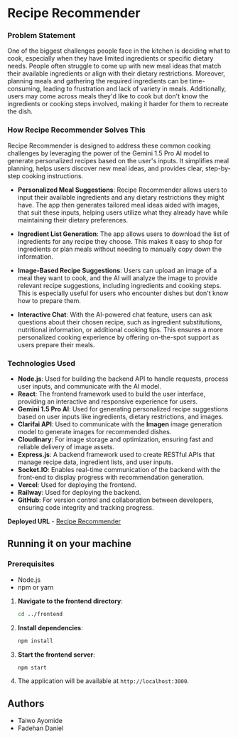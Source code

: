 # Recipe Recommender

### Problem Statement
One of the biggest challenges people face in the kitchen is deciding what to cook, especially when they have limited ingredients or specific dietary needs. People often struggle to come up with new meal ideas that match their available ingredients or align with their dietary restrictions. Moreover, planning meals and gathering the required ingredients can be time-consuming, leading to frustration and lack of variety in meals. Additionally, users may come across meals they'd like to cook but don't know the ingredients or cooking steps involved, making it harder for them to recreate the dish.

### How Recipe Recommender Solves This
Recipe Recommender is designed to address these common cooking challenges by leveraging the power of the Gemini 1.5 Pro AI model to generate personalized recipes based on the user's inputs. It simplifies meal planning, helps users discover new meal ideas, and provides clear, step-by-step cooking instructions.

- **Personalized Meal Suggestions**: Recipe Recommender allows users to input their available ingredients and any dietary restrictions they might have. The app then generates tailored meal ideas aided with images, that suit these inputs, helping users utilize what they already have while maintaining their dietary preferences.

- **Ingredient List Generation**: The app allows users to download the list of ingredients for any recipe they choose. This makes it easy to shop for ingredients or plan meals without needing to manually copy down the information.

- **Image-Based Recipe Suggestions**: Users can upload an image of a meal they want to cook, and the AI will analyze the image to provide relevant recipe suggestions, including ingredients and cooking steps. This is especially useful for users who encounter dishes but don't know how to prepare them.

- **Interactive Chat**: With the AI-powered chat feature, users can ask questions about their chosen recipe, such as ingredient substitutions, nutritional information, or additional cooking tips. This ensures a more personalized cooking experience by offering on-the-spot support as users prepare their meals.

### Technologies Used

- **Node.js**: Used for building the backend API to handle requests, process user inputs, and communicate with the AI model.
- **React**: The frontend framework used to build the user interface, providing an interactive and responsive experience for users.
- **Gemini 1.5 Pro AI**: Used for generating personalized recipe suggestions based on user inputs like ingredients, dietary restrictions, and images.
- **Clarifai API**: Used to communicate with the **Imagen** image generation model to generate images for recommended dishes.
- **Cloudinary**: For image storage and optimization, ensuring fast and reliable delivery of image assets.
- **Express.js**: A backend framework used to create RESTful APIs that manage recipe data, ingredient lists, and user inputs.
- **Socket.IO**: Enables real-time communication of the backend with the front-end to display progress with recommendation generation.
- **Vercel**: Used for deploying the frontend.
- **Railway**: Used for deploying the backend.
- **GitHub**: For version control and collaboration between developers, ensuring code integrity and tracking progress.

**Deployed URL** - [Recipe Recommender](https://recipe-recommender-ai.vercel.app)

## Running it on your machine

### Prerequisites
- Node.js
- npm or yarn
  
1. **Navigate to the frontend directory**:
    ```bash
    cd ../frontend
    ```

2. **Install dependencies**:
    ```bash
    npm install
    ```

3. **Start the frontend server**:
    ```bash
    npm start
    ```

4. The application will be available at `http://localhost:3000`.


## Authors
- Taiwo Ayomide
- Fadehan Daniel

